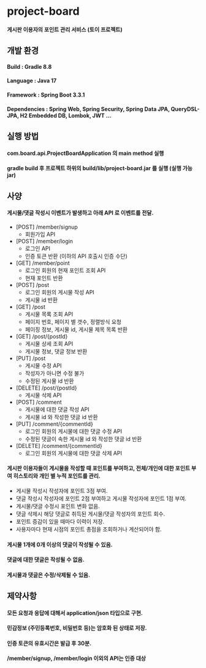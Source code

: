 # project-board
#### 게시판 이용자의 포인트 관리 서비스 (토이 프로젝트)

## 개발 환경

#### Build : Gradle 8.8
#### Language : Java 17
#### Framework : Spring Boot 3.3.1
#### Dependencies : Spring Web, Spring Security, Spring Data JPA, QueryDSL-JPA, H2 Embedded DB, Lombok, JWT ...



## 실행 방법

#### com.board.api.ProjectBoardApplication 의 main method 실행
#### gradle build 후 프로젝트 하위의 build/lib/project-board.jar 를 실행 (실행 가능 jar)

## 사양

#### 게시물/댓글 작성시 이벤트가 발생하고 아래 API 로 이벤트를 전달.
* [POST] /member/signup
  * 회원가입 API
* [POST] /member/login
  * 로그인 API 
  * 인증 토큰 반환 (이하의 API 호출시 인증 수단)
* [GET] /member/point
  * 로그인 회원의 현재 포인트 조회 API
  * 현재 포인트 반환
* [POST] /post
  * 로그인 회원의 게시물 작성 API
  * 게시물 id 반환
* [GET] /post
  * 게시물 목록 조회 API
  * 페이지 번호, 페이지 별 갯수, 정렬방식 요청
  * 페이징 정보, 게시물 id, 게시물 제목 목록 반환
* [GET] /post/{postId}
  * 게시물 상세 조회 API
  * 게시물 정보, 댓글 정보 반환
* [PUT] /post
  * 게시물 수정 API
  * 작성자가 아니면 수정 불가
  * 수정된 게시물 id 반환
* [DELETE] /post/{postId}
  * 게시물 삭제 API
* [POST] /comment
  * 게시물에 대한 댓글 작성 API
  * 게시물 id 와 작성한 댓글 id 반환
* [PUT] /comment/{commentId}
  * 로그인 회원의 게시물에 대한 댓글 수정 API
  * 수정된 댓글이 속한 게시물 id 와 작성한 댓글 id 반환
* [DELETE] /comment/{commentId}
  * 로그인 회원의 게시물에 대한 댓글 삭제 API

#### 게시판 이용자들이 게시물을 작성할 때 포인트를 부여하고, 전체/개인에 대한 포인트 부여 히스토리와 개인 별 누적 포인트를 관리.
* 게시물 작성시 작성자에 포인트 3점 부여.
* 댓글 작성시 작성자에 포인트 2점 부여하고 게시물 작성자에 포인트 1점 부여.
* 게시물/댓글 수정시 포인트 변화 없음.
* 댓글 삭제시 해당 댓글로 취득된 게시물/댓글 작성자의 포인트 회수. 
* 포인트 증감이 있을 때마다 이력이 저장.
* 사용자마다 현재 시점의 포인트 총점을 조회하거나 계산되어야 함.
#### 게시물 1개에 0개 이상의 댓글이 작성될 수 있음.
#### 댓글에 대한 댓글은 작성될 수 없음.
#### 게시물과 댓글은 수정/삭제될 수 있음.


## 제약사항

#### 모든 요청과 응답에 대해서 application/json 타입으로 구현.
#### 민감정보 (주민등록번호, 비밀번호 등)는 암호화 된 상태로 저장.
#### 인증 토큰의 유효시간은 발급 후 30분.
#### /member/signup, /member/login 이외의 API는 인증 대상